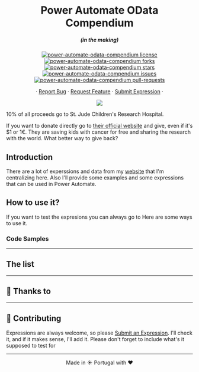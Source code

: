<h1 align="center">
  Power Automate OData Compendium
</h1>
<h5 align="center">(in the making)</h5>

<p align="center">
<a href="https://github.com/manueltgomes/power-automate-odata-compendium/blob/master/LICENSE" target="blank">
<img src="https://img.shields.io/github/license/manueltgomes/power-automate-odata-compendium?style=flat-square" alt="power-automate-odata-compendium license" />
</a>
<a href="https://github.com/manueltgomes/power-automate-odata-compendium/fork" target="blank">
<img src="https://img.shields.io/github/forks/manueltgomes/power-automate-odata-compendium?style=flat-square" alt="power-automate-odata-compendium forks"/>
</a>
<a href="https://github.com/manueltgomes/power-automate-odata-compendium/stargazers" target="blank">
<img src="https://img.shields.io/github/stars/manueltgomes/power-automate-odata-compendium?style=flat-square" alt="power-automate-odata-compendium stars"/>
</a>
<a href="https://github.com/manueltgomes/power-automate-odata-compendium/issues" target="blank">
<img src="https://img.shields.io/github/issues/manueltgomes/power-automate-odata-compendium?style=flat-square" alt="power-automate-odata-compendium issues"/>
</a>
<a href="https://github.com/manueltgomes/power-automate-odata-compendium/pulls" target="blank">
<img src="https://img.shields.io/github/issues-pr/manueltgomes/power-automate-odata-compendium?style=flat-square" alt="power-automate-odata-compendium pull-requests"/>
</a>
</p>

<p align="center">
    ·
    <a href="https://github.com/manueltgomes/power-automate-odata-compendium/issues/new/choose">Report Bug</a>
    ·
    <a href="https://github.com/manueltgomes/power-automate-odata-compendium/issues/new/choose">Request Feature</a>
    ·
    <a href="https://github.com/manueltgomes/power-automate-odata-compendium/issues/new/choose">Submit Expression</a>
    ·
</p>


<p align="center"><a href="https://www.buymeacoffee.com/manueltgomes"><img src="https://img.buymeacoffee.com/button-api/?text=Buy me a coffee&emoji=&slug=manueltgomes&button_colour=FFDD00&font_colour=000000&font_family=Cookie&outline_colour=000000&coffee_colour=ffffff"></a></p>
<p aligh="center">10% of all proceeds go to St. Jude Children's Research Hospital.</p>
<p aligh="center">If you want to donate directly go to <a href="https://www.stjude.org/donate/donate-to-st-jude.html?sc_icid=home-btn-donate-now">their official website</a> and give, even if it's $1 or 1€. They are saving kids with cancer for free and sharing the research with the world. What better way to give back?
</p>

## Introduction

There are a lot of experssions and data from my [website](https://manueltgomes.com/) that I'm centralizing here. Also I'll provide some examples and some expressions that can be used in Power Automate.

## How to use it?

If you want to test the expresions you can always go to 
Here are some ways to use it.

### Code Samples


---

## The list



---

## 🙏 Thanks to



---

## 💪 Contributing

Expressions are always welcome, so please <a href="https://github.com/manueltgomes/power-automate-odata-compendium/issues/new/choose">Submit an Expression</a>. I'll check it, and if it makes sense, I'll add it. Please don't forget to include what's it supposed to test for

<hr>
<p align="center">
Made in ☀️ Portugal with ❤️
</p>
